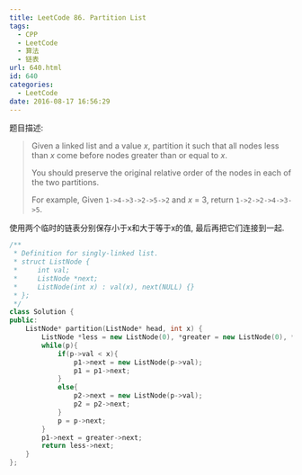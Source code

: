 ```yaml
---
title: LeetCode 86. Partition List
tags:
  - CPP
  - LeetCode
  - 算法
  - 链表
url: 640.html
id: 640
categories:
  - LeetCode
date: 2016-08-17 16:56:29
---
```

题目描述:

> Given a linked list and a value *x*, partition it such that all nodes less than *x* come before nodes greater than or equal to *x*.
>
> You should preserve the original relative order of the nodes in each of the two partitions.
>
> For example,
> Given `1->4->3->2->5->2` and *x* = 3,
> return `1->2->2->4->3->5`.

使用两个临时的链表分别保存小于x和大于等于x的值, 最后再把它们连接到一起.

```cpp
/**
 * Definition for singly-linked list.
 * struct ListNode {
 *     int val;
 *     ListNode *next;
 *     ListNode(int x) : val(x), next(NULL) {}
 * };
 */
class Solution {
public:
    ListNode* partition(ListNode* head, int x) {
        ListNode *less = new ListNode(0), *greater = new ListNode(0), *p1 = less, *p2 = greater, *p = head;
        while(p){
            if(p->val < x){
                p1->next = new ListNode(p->val);
                p1 = p1->next;
            }
            else{
                p2->next = new ListNode(p->val);
                p2 = p2->next;
            }
            p = p->next;
        }
        p1->next = greater->next;
        return less->next;
    }
};
```

